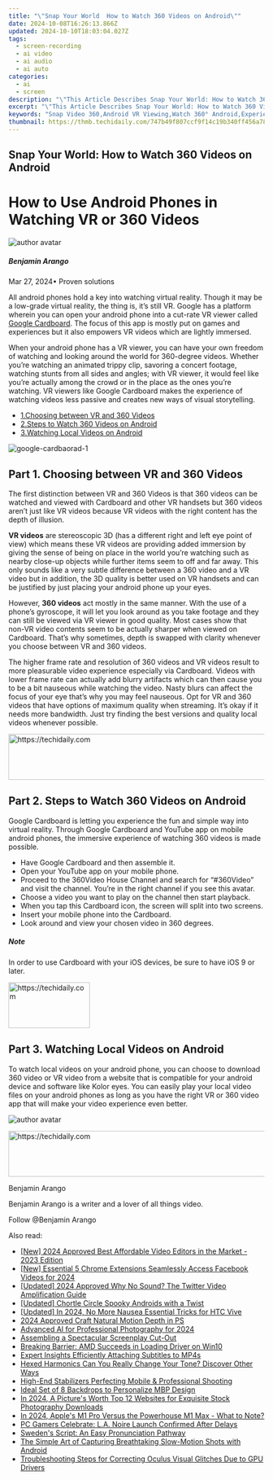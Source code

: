 ```yaml
---
title: "\"Snap Your World  How to Watch 360 Videos on Android\""
date: 2024-10-08T16:26:13.866Z
updated: 2024-10-10T18:03:04.027Z
tags: 
  - screen-recording
  - ai video
  - ai audio
  - ai auto
categories: 
  - ai
  - screen
description: "\"This Article Describes Snap Your World: How to Watch 360 Videos on Android\""
excerpt: "\"This Article Describes Snap Your World: How to Watch 360 Videos on Android\""
keywords: "Snap Video 360,Android VR Viewing,Watch 360° Android,Experience 360 Content,Mobile 360 Videos,Android Immersive Media,VR Photo Snapshots"
thumbnail: https://thmb.techidaily.com/747b49f807ccf9f14c19b340ff456a78dd6771beaa7f3b2a1e86afcc1230369a.jpg
---
```


## Snap Your World: How to Watch 360 Videos on Android

# How to Use Android Phones in Watching VR or 360 Videos

![author avatar](https://images.wondershare.com/filmora/article-images/benjamin-arango-author.jpg)

##### Benjamin Arango

 Mar 27, 2024• Proven solutions

All android phones hold a key into watching virtual reality. Though it may be a low-grade virtual reality, the thing is, it’s still VR. Google has a platform wherein you can open your android phone into a cut-rate VR viewer called [Google Cardboard](https://tools.techidaily.com/wondershare/filmora/download/). The focus of this app is mostly put on games and experiences but it also empowers VR videos which are lightly immersed.

When your android phone has a VR viewer, you can have your own freedom of watching and looking around the world for 360-degree videos. Whether you’re watching an animated trippy clip, savoring a concert footage, watching stunts from all sides and angles; with VR viewer, it would feel like you’re actually among the crowd or in the place as the ones you’re watching. VR viewers like Google Cardboard makes the experience of watching videos less passive and creates new ways of visual storytelling.

* [1.Choosing between VR and 360 Videos](#part1)
* [2.Steps to Watch 360 Videos on Android](#part2)
* [3.Watching Local Videos on Android](#part3)

![google-cardbaorad-1](https://images.wondershare.com/filmora/resource/google-cardbaorad-1.jpg)

## Part 1\. Choosing between VR and 360 Videos

The first distinction between VR and 360 Videos is that 360 videos can be watched and viewed with Cardboard and other VR handsets but 360 videos aren’t just like VR videos because VR videos with the right content has the depth of illusion.

**VR videos** are stereoscopic 3D (has a different right and left eye point of view) which means these VR videos are providing added immersion by giving the sense of being on place in the world you’re watching such as nearby close-up objects while further items seem to off and far away. This only sounds like a very subtle difference between a 360 video and a VR video but in addition, the 3D quality is better used on VR handsets and can be justified by just placing your android phone up your eyes.

However, **360 videos** act mostly in the same manner. With the use of a phone’s gyroscope, it will let you look around as you take footage and they can still be viewed via VR viewer in good quality. Most cases show that non-VR video contents seem to be actually sharper when viewed on Cardboard. That’s why sometimes, depth is swapped with clarity whenever you choose between VR and 360 videos.

The higher frame rate and resolution of 360 videos and VR videos result to more pleasurable video experience especially via Cardboard. Videos with lower frame rate can actually add blurry artifacts which can then cause you to be a bit nauseous while watching the video. Nasty blurs can affect the focus of your eye that’s why you may feel nauseous. Opt for VR and 360 videos that have options of maximum quality when streaming. It’s okay if it needs more bandwidth. Just try finding the best versions and quality local videos whenever possible.

<!-- affiliate ads begin -->
<a href="https://appsumo.8odi.net/c/5597632/2132162/7443" target="_top" id="2132162">
  <img src="//a.impactradius-go.com/display-ad/7443-2132162" border="0" alt="https://techidaily.com" width="728" height="90"/>
</a>
<img height="0" width="0" src="https://appsumo.8odi.net/i/5597632/2132162/7443" style="position:absolute;visibility:hidden;" border="0" />
<!-- affiliate ads end -->

## Part 2\. Steps to Watch 360 Videos on Android

Google Cardboard is letting you experience the fun and simple way into virtual reality. Through Google Cardboard and YouTube app on mobile android phones, the immersive experience of watching 360 videos is made possible.

* Have Google Cardboard and then assemble it.
* Open your YouTube app on your mobile phone.
* Proceed to the 360Video House Channel and search for “#360Video” and visit the channel. You’re in the right channel if you see this avatar.
* Choose a video you want to play on the channel then start playback.
* When you tap this Cardboard icon, the screen will split into two screens.
* Insert your mobile phone into the Cardboard.
* Look around and view your chosen video in 360 degrees.

##### Note

In order to use Cardboard with your iOS devices, be sure to have iOS 9 or later.

<!-- affiliate ads begin -->
<a href="https://aligracehair.sjv.io/c/5597632/2135396/19272" target="_top" id="2135396">
  <img src="//a.impactradius-go.com/display-ad/19272-2135396" border="0" alt="https://techidaily.com" width="160" height="90"/>
</a>
<img height="0" width="0" src="https://aligracehair.sjv.io/i/5597632/2135396/19272" style="position:absolute;visibility:hidden;" border="0" />
<!-- affiliate ads end -->

## Part 3\. Watching Local Videos on Android

To watch local videos on your android phone, you can choose to download 360 video or VR video from a website that is compatible for your android device and software like Kolor eyes. You can easily play your local video files on your android phones as long as you have the right VR or 360 video app that will make your video experience even better.

![author avatar](https://images.wondershare.com/filmora/article-images/benjamin-arango-author.jpg)

<!-- affiliate ads begin -->
<a href="https://unicoeye.pxf.io/c/5597632/2134238/18498" target="_top" id="2134238">
  <img src="//a.impactradius-go.com/display-ad/18498-2134238" border="0" alt="https://techidaily.com" width="728" height="90"/>
</a>
<img height="0" width="0" src="https://unicoeye.pxf.io/i/5597632/2134238/18498" style="position:absolute;visibility:hidden;" border="0" />
<!-- affiliate ads end -->

Benjamin Arango

Benjamin Arango is a writer and a lover of all things video.

Follow @Benjamin Arango

<ins class="adsbygoogle"
      style="display:block"
      data-ad-client="ca-pub-7571918770474297"
      data-ad-slot="8358498916"
      data-ad-format="auto"
      data-full-width-responsive="true"></ins>

<span class="atpl-alsoreadstyle">Also read:</span>
<div><ul>
<li><a href="https://youtube-zero.techidaily.com/024-approved-best-affordable-video-editors-in-the-market-2023-edition/"><u>[New] 2024 Approved Best Affordable Video Editors in the Market - 2023 Edition</u></a></li>
<li><a href="https://facebook-video-recording.techidaily.com/new-essential-5-chrome-extensions-seamlessly-access-facebook-videos-for-2024/"><u>[New] Essential 5 Chrome Extensions Seamlessly Access Facebook Videos for 2024</u></a></li>
<li><a href="https://twitter-videos.techidaily.com/updated-2024-approved-why-no-sound-the-twitter-video-amplification-guide/"><u>[Updated] 2024 Approved Why No Sound? The Twitter Video Amplification Guide</u></a></li>
<li><a href="https://extra-tips.techidaily.com/updated-chortle-circle-spooky-androids-with-a-twist/"><u>[Updated] Chortle Circle Spooky Androids with a Twist</u></a></li>
<li><a href="https://fox-info.techidaily.com/updated-in-2024-no-more-nausea-essential-tricks-for-htc-vive/"><u>[Updated] In 2024, No More Nausea Essential Tricks for HTC Vive</u></a></li>
<li><a href="https://extra-information.techidaily.com/2024-approved-craft-natural-motion-depth-in-ps/"><u>2024 Approved Craft Natural Motion Depth in PS</u></a></li>
<li><a href="https://extra-information.techidaily.com/advanced-ai-for-professional-photography-for-2024/"><u>Advanced AI for Professional Photography for 2024</u></a></li>
<li><a href="https://extra-information.techidaily.com/assembling-a-spectacular-screenplay-cut-out/"><u>Assembling a Spectacular Screenplay Cut-Out</u></a></li>
<li><a href="https://network-issues.techidaily.com/breaking-barrier-amd-succeeds-in-loading-driver-on-win10/"><u>Breaking Barrier: AMD Succeeds in Loading Driver on Win10</u></a></li>
<li><a href="https://extra-information.techidaily.com/expert-insights-efficiently-attaching-subtitles-to-mp4s/"><u>Expert Insights Efficiently Attaching Subtitles to MP4s</u></a></li>
<li><a href="https://extra-information.techidaily.com/hexed-harmonics-can-you-really-change-your-tone-discover-other-ways/"><u>Hexed Harmonics Can You Really Change Your Tone? Discover Other Ways</u></a></li>
<li><a href="https://extra-information.techidaily.com/high-end-stabilizers-perfecting-mobile-and-professional-shooting/"><u>High-End Stabilizers Perfecting Mobile & Professional Shooting</u></a></li>
<li><a href="https://fox-info.techidaily.com/ideal-set-of-8-backdrops-to-personalize-mbp-design/"><u>Ideal Set of 8 Backdrops to Personalize MBP Design</u></a></li>
<li><a href="https://extra-information.techidaily.com/in-2024-a-pictures-worth-top-12-websites-for-exquisite-stock-photography-downloads/"><u>In 2024, A Picture's Worth Top 12 Websites for Exquisite Stock Photography Downloads</u></a></li>
<li><a href="https://extra-information.techidaily.com/in-2024-apples-m1-pro-versus-the-powerhouse-m1-max-what-to-note/"><u>In 2024, Apple's M1 Pro Versus the Powerhouse M1 Max - What to Note?</u></a></li>
<li><a href="https://win-able.techidaily.com/pc-gamers-celebrate-la-noire-launch-confirmed-after-delays/"><u>PC Gamers Celebrate: L.A. Noire Launch Confirmed After Delays</u></a></li>
<li><a href="https://mondly-stories.techidaily.com/swedens-script-an-easy-pronunciation-pathway/"><u>Sweden's Script: An Easy Pronunciation Pathway</u></a></li>
<li><a href="https://extra-information.techidaily.com/the-simple-art-of-capturing-breathtaking-slow-motion-shots-with-android/"><u>The Simple Art of Capturing Breathtaking Slow-Motion Shots with Android</u></a></li>
<li><a href="https://win-solutions.techidaily.com/troubleshooting-steps-for-correcting-oculus-visual-glitches-due-to-gpu-drivers/"><u>Troubleshooting Steps for Correcting Oculus Visual Glitches Due to GPU Drivers</u></a></li>
</ul></div>

